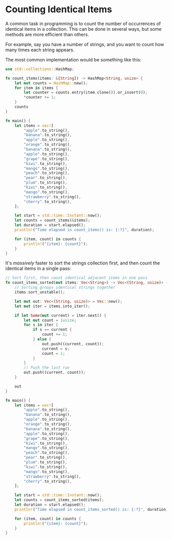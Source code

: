 # Counting Identical Items

A common task in programming is to count the number of occurrences of identical items in a collection. This can be done in several ways, but some methods are more efficient than others.

For example, say you have a number of strings, and you want to count how many times each string appears.

The most common implementation would be something like this:

```rust
use std::collections::HashMap;

fn count_items(items: &[String]) -> HashMap<String, usize> {
    let mut counts = HashMap::new();
    for item in items {
        let counter = counts.entry(item.clone()).or_insert(0);
        *counter += 1;
    }
    counts
}

fn main() {
    let items = vec![
        "apple".to_string(),
        "banana".to_string(),
        "apple".to_string(),
        "orange".to_string(),
        "banana".to_string(),
        "apple".to_string(),
        "grape".to_string(),
        "kiwi".to_string(),
        "mango".to_string(),
        "peach".to_string(),
        "pear".to_string(),
        "plum".to_string(),
        "kiwi".to_string(),
        "mango".to_string(),
        "strawberry".to_string(),
        "cherry".to_string(),
    ];

    let start = std::time::Instant::now();
    let counts = count_items(&items);
    let duration = start.elapsed();
    println!("Time elapsed in count_items() is: {:?}", duration);

    for (item, count) in counts {
        println!("{item}: {count}");
    }
}
```

It's *massively* faster to sort the strings collection first, and then count the identical items in a single pass:

```rust
// Sort first, then count identical adjacent items in one pass
fn count_items_sorted(mut items: Vec<String>) -> Vec<(String, usize)> {
    // Sorting groups identical strings together
    items.sort_unstable();

    let mut out: Vec<(String, usize)> = Vec::new();
    let mut iter = items.into_iter();

    if let Some(mut current) = iter.next() {
        let mut count = 1usize;
        for s in iter {
            if s == current {
                count += 1;
            } else {
                out.push((current, count));
                current = s;
                count = 1;
            }
        }
        // Push the last run
        out.push((current, count));
    }

    out
}

fn main() {
    let items = vec![
        "apple".to_string(),
        "banana".to_string(),
        "apple".to_string(),
        "orange".to_string(),
        "banana".to_string(),
        "apple".to_string(),
        "grape".to_string(),
        "kiwi".to_string(),
        "mango".to_string(),
        "peach".to_string(),
        "pear".to_string(),
        "plum".to_string(),
        "kiwi".to_string(),
        "mango".to_string(),
        "strawberry".to_string(),
        "cherry".to_string(),
    ];

    let start = std::time::Instant::now();
    let counts = count_items_sorted(items);
    let duration = start.elapsed();
    println!("Time elapsed in count_items_sorted() is: {:?}", duration);

    for (item, count) in counts {
        println!("{item}: {count}");
    }
}
```
